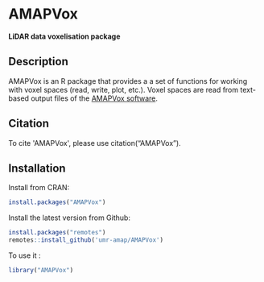 AMAPVox
================
**LiDAR data voxelisation package**

## Description

AMAPVox is an R package that provides a a set of functions for working with voxel spaces (read, write, plot, etc.). Voxel spaces are read from text-based output files of the [AMAPVox software](http://www.amapvox.org).

## Citation

To cite 'AMAPVox', please use citation(“AMAPVox”).

## Installation

Install from CRAN:

``` r
install.packages("AMAPVox")
```

Install the latest version from Github:

``` r
install.packages("remotes")
remotes::install_github('umr-amap/AMAPVox')
```

To use it :

``` r
library("AMAPVox")
```
